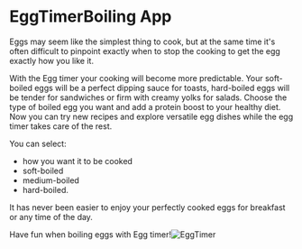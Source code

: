 # EggTimerBoiling App
Eggs may seem like the simplest thing to cook, but at the same time it's often difficult to pinpoint exactly when to stop the cooking to get the egg exactly how you like it.

With the Egg timer your cooking will become more predictable. Your soft-boiled eggs will be a perfect dipping sauce for toasts, hard-boiled eggs will be tender for sandwiches or firm with creamy yolks for salads. Choose the type of boiled egg you want and add a protein boost to your healthy diet. Now you can try new recipes and explore versatile egg dishes while the egg timer takes care of the rest.

You can select:
- how you want it to be cooked
-  soft-boiled
-  medium-boiled
-  hard-boiled.

It has never been easier to enjoy your perfectly cooked eggs for breakfast or any time of the day.

Have fun when boiling eggs with Egg timer!![EggTimer](https://user-images.githubusercontent.com/89012665/168583549-a49fa1c9-f8cf-4bf0-982e-63706c476282.gif)
